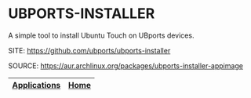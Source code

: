 # UBPORTS-INSTALLER

 A simple tool to install Ubuntu Touch on UBports devices.

 SITE: https://github.com/ubports/ubports-installer

 SOURCE: https://aur.archlinux.org/packages/ubports-installer-appimage

 | [Applications](https://portable-linux-apps.github.io/apps.html) | [Home](https://portable-linux-apps.github.io)
 | --- | --- |

